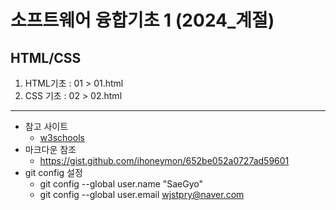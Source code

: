 # 소프트웨어 융합기초 1 (2024_계절)
## HTML/CSS
1. HTML기초 : 01 > 01.html
2. CSS 기초 : 02 > 02.html
---
+ 참고 사이트
    + [w3schools](https://www.w3schools.com/) 
+ 마크다운 참조
    + https://gist.github.com/ihoneymon/652be052a0727ad59601
+ git config 설정
    + git config --global user.name "SaeGyo"
    + git config --global user.email wjstpry@naver.com